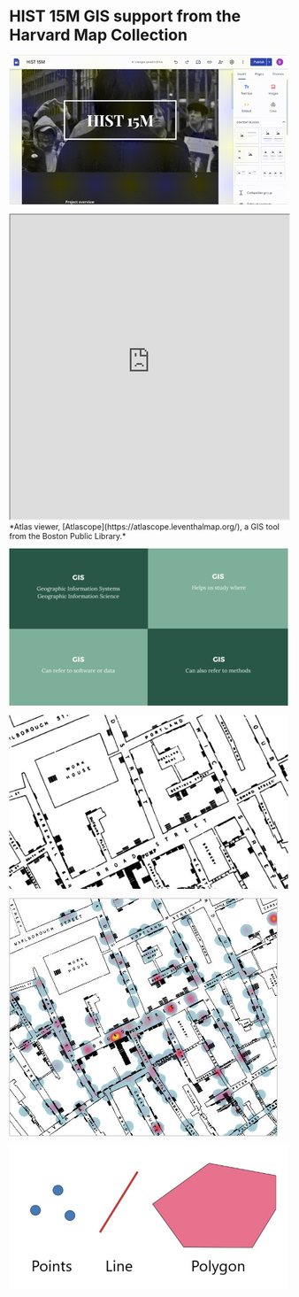 # HIST 15M GIS support from the Harvard Map Collection

![Screen recording of an example Google Sites page for Hist 15m](https://raw.githubusercontent.com/HarvardMapCollection/classes/main/media/hist15m.gif)

<iframe width="100%" height="550" alt="Historic map viewer showing old building on Mission Hill in 1800s" src="https://atlascope.leventhalmap.org/#view:embed$base:000$overlay:39999059010718$zoom:18.00$center:-7914725.872110603,5210447.532772563$mode:glass$pos:204"></iframe>
*Atlas viewer, [Atlascope](https://atlascope.leventhalmap.org/), a GIS tool from the Boston Public Library.*

![Chart diagramming the definition of GIS as a collection of methods, software, and data](https://raw.githubusercontent.com/HarvardMapCollection/classes/main/media/GIS-intro.png)

![John Snow map from 1854 showing London streets with dashes for each instance of cholera, centered around a water pump](https://raw.githubusercontent.com/HarvardMapCollection/classes/main/media/snow.jpeg)

![John Snow map with a modern GIS heatmap overlaid on top](https://raw.githubusercontent.com/HarvardMapCollection/classes/main/media/snow-gis.png)

![Image showing examples of points, lines, and polygons](https://raw.githubusercontent.com/HarvardMapCollection/classes/main/media/points-lines-polygons.jpeg)